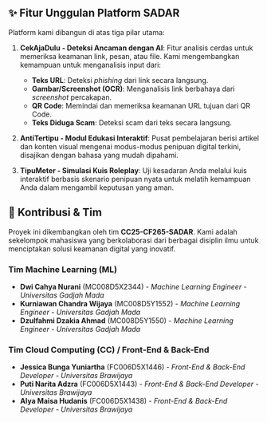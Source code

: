 ## ✨ Fitur Unggulan Platform SADAR

Platform kami dibangun di atas tiga pilar utama:

1.  **CekAjaDulu - Deteksi Ancaman dengan AI**:
    Fitur analisis cerdas untuk memeriksa keamanan link, pesan, atau file. Kami mengembangkan kemampuan untuk menganalisis input dari:

      - **Teks URL**: Deteksi *phishing* dari link secara langsung.
      - **Gambar/Screenshot (OCR)**: Menganalisis link berbahaya dari *screenshot* percakapan.
      - **QR Code**: Memindai dan memeriksa keamanan URL tujuan dari QR Code.
      - **Teks Diduga Scam**: Deteksi scam dari teks secara langsung.

2.  **AntiTertipu - Modul Edukasi Interaktif**:
    Pusat pembelajaran berisi artikel dan konten visual mengenai modus-modus penipuan digital terkini, disajikan dengan bahasa yang mudah dipahami.

3.  **TipuMeter - Simulasi Kuis Roleplay**:
    Uji kesadaran Anda melalui kuis interaktif berbasis skenario penipuan nyata untuk melatih kemampuan Anda dalam mengambil keputusan yang aman.

## 🤝 Kontribusi & Tim

Proyek ini dikembangkan oleh tim **CC25-CF265-SADAR**. Kami adalah sekelompok mahasiswa yang berkolaborasi dari berbagai disiplin ilmu untuk menciptakan solusi keamanan digital yang inovatif.

### Tim Machine Learning (ML)

  - **Dwi Cahya Nurani** (MC008D5X2344) - *Machine Learning Engineer - Universitas Gadjah Mada*
  - **Kurniawan Chandra Wijaya** (MC008D5Y1552) - *Machine Learning Engineer - Universitas Gadjah Mada*
  - **Dzulfahmi Dzakia Ahmad** (MC008D5Y1550) - *Machine Learning Engineer - Universitas Gadjah Mada*

### Tim Cloud Computing (CC) / Front-End & Back-End

  - **Jessica Bunga Yuniartha** (FC006D5X1446) - *Front-End & Back-End Developer - Universitas Brawijaya*
  - **Puti Narita Adzra** (FC006D5X1443) - *Front-End & Back-End Developer - Universitas Brawijaya*
  - **Alya Maisa Hudanis** (FC006D5X1438) - *Front-End & Back-End Developer - Universitas Brawijaya*
